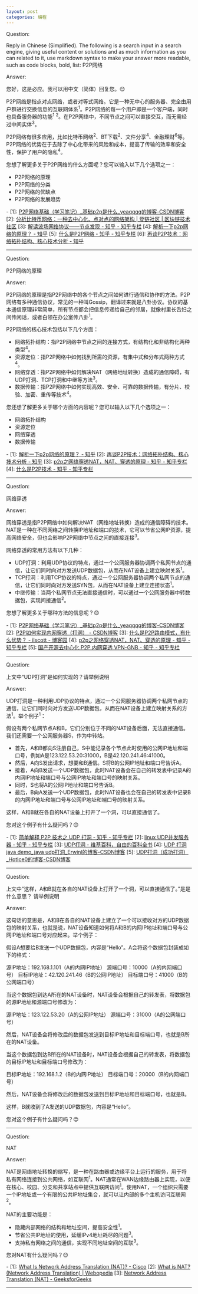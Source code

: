 ```yaml
---
layout: post
categories: 编程
---
```

Question:

Reply in Chinese (Simplified).
The following is a search input in a search engine, giving useful content or solutions and as much information as you can related to it, use markdown syntax to make your answer more readable, such as code blocks, bold, list:
P2P网络

Answer:

您好，这是必应。我可以用中文（简体）回复您。😊

P2P网络是指点对点网络，或者对等式网络。它是一种无中心的服务器、完全由用户群进行交换信息的互联网体系<sup>1</sup>。P2P网络的每一个用户即是一个客户端，同时也具备服务器的功能<sup>1</sup> <sup>2</sup>。在P2P网络中，不同节点之间可以直接交互，而无需经过中间实体<sup>3</sup>。

P2P网络有很多应用，比如比特币网络<sup>2</sup>、BT下载<sup>2</sup>、文件分享<sup>4</sup>、金融理财<sup>6</sup>等。P2P网络的优势在于去除了中心化带来的风险和成本，提高了传输的效率和安全性，保护了用户的隐私<sup>4</sup>。

您想了解更多关于P2P网络的什么方面呢？您可以输入以下几个选项之一：

- P2P网络的原理
- P2P网络的分类
- P2P网络的优缺点
- P2P网络的发展趋势

\-
\[1]: [P2P网络基础（学习笔记）_基础p2p是什么_yeaqqqq的博客-CSDN博客](https://blog.csdn.net/yeaqqqq/article/details/106897809)
\[2]: [分析比特币网络：一种去中心化、点对点的网络架构 | 登链社区 | 区块链技术社区](https://learnblockchain.cn/2017/11/07/bitcoin-p2p/)
\[3]: [解读波场网络协议——节点发现 - 知乎 - 知乎专栏](https://zhuanlan.zhihu.com/p/112612200)
\[4]: [解析一下p2p网络的原理？ - 知乎](https://www.zhihu.com/question/285394457)
\[5]: [什么是P2P网络 - 知乎 - 知乎专栏](https://zhuanlan.zhihu.com/p/110172094)
\[6]: [再谈P2P技术：网络拓扑结构、核心技术分析 - 知乎](https://zhuanlan.zhihu.com/p/146475977)

<hr/>

Question:

P2P网络的原理

Answer:

P2P网络的原理是指P2P网络中的各个节点之间如何进行通信和协作的方法。P2P网络有多种通信协议，常见的一种叫Gossip，翻译过来就是八卦协议。协议的基本通信原理非常简单，所有节点都会把信息传递给自己的邻居，就像村里长舌妇之间传闲话，或者白领在办公室传八卦<sup>1</sup>。

P2P网络的核心技术包括以下几个方面：

- 网络拓扑结构：指P2P网络中节点之间的连接方式，有结构化和非结构化两种类型<sup>4</sup>。
- 资源定位：指P2P网络中如何找到所需的资源，有集中式和分布式两种方式<sup>4</sup>。
- 网络穿透：指P2P网络中如何解决NAT（网络地址转换）造成的通信障碍，有UDP打洞、TCP打洞和中继等方法<sup>3</sup>。
- 数据传输：指P2P网络中如何实现高效、安全、可靠的数据传输，有分片、校验、加密、重传等技术<sup>4</sup>。

您还想了解更多关于哪个方面的内容呢？您可以输入以下几个选项之一：

- 网络拓扑结构
- 资源定位
- 网络穿透
- 数据传输

\-
\[1]: [解析一下p2p网络的原理？ - 知乎](https://www.zhihu.com/question/285394457)
\[2]: [再谈P2P技术：网络拓扑结构、核心技术分析 - 知乎](https://zhuanlan.zhihu.com/p/146475977)
\[3]: [p2p之网络穿透NAT，NAT、穿透的原理 - 知乎 - 知乎专栏](https://zhuanlan.zhihu.com/p/299524798)
\[4]: [什么是P2P技术 - 知乎 - 知乎专栏](https://zhuanlan.zhihu.com/p/27373731)

<hr/>

Question:

网络穿透

Answer:

网络穿透是指P2P网络中如何解决NAT（网络地址转换）造成的通信障碍的技术。NAT是一种在不同网络之间转换IP地址和端口的技术，它可以节省公网IP资源，提高网络安全，但也会影响P2P网络中节点之间的直接连接<sup>3</sup>。

网络穿透的常用方法有以下几种：

- UDP打洞：利用UDP协议的特点，通过一个公网服务器协调两个私网节点的通信，让它们同时向对方发送UDP数据包，从而在NAT设备上建立映射关系<sup>1</sup>。
- TCP打洞：利用TCP协议的特点，通过一个公网服务器协调两个私网节点的通信，让它们同时向对方发送SYN包，从而在NAT设备上建立连接状态<sup>1</sup>。
- 中继传输：当两个私网节点无法直接通信时，可以通过一个公网服务器中转数据包，实现间接通信<sup>2</sup>。

您想了解更多关于哪种方法的信息呢？😊

\-
\[1]: [P2P网络基础（学习笔记）_基础p2p是什么_yeaqqqq的博客-CSDN博客](https://blog.csdn.net/yeaqqqq/article/details/106897809)
\[2]: [P2P如何实现内网穿透（打洞） - CSDN博客](https://blog.csdn.net/u014023993/article/details/86563976)
\[3]: [什么是P2P路由模式，有什么优势？ - ilscott - 博客园](https://www.cnblogs.com/ilscott/p/3511101.html)
\[4]: [p2p之网络穿透NAT，NAT、穿透的原理 - 知乎 - 知乎专栏](https://zhuanlan.zhihu.com/p/299524798)
\[5]: [国产开源去中心化 P2P 内网穿透 VPN-GNB - 知乎 - 知乎专栏](https://zhuanlan.zhihu.com/p/131450340)

<hr/>

Question:

上文中“UDP打洞”是如何实现的？请举例说明

Answer:

UDP打洞是一种利用UDP协议的特点，通过一个公网服务器协调两个私网节点的通信，让它们同时向对方发送UDP数据包，从而在NAT设备上建立映射关系的方法<sup>1</sup>。举个例子<sup>1</sup>：

假设有两个私网节点A和B，它们分别位于不同的NAT设备后面，无法直接通信。我们还需要一个公网服务器S，作为中转站。

- 首先，A和B都向S注册自己，S中能记录各个节点此时使用的公网IP地址和端口号，例如A是123.122.53.20:31000，B是42.120.241.46:41000。
- 然后，A向S发出请求，想要和B通信。S将B的公网IP地址和端口号告诉A。
- 接着，A向B发送一个UDP数据包，此时NAT设备会在自己的转发表中记录A的内网IP地址和端口号与公网IP地址和端口号的映射关系。
- 同时，S也将A的公网IP地址和端口号告诉B。
- 最后，B向A发送一个UDP数据包，此时NAT设备也会在自己的转发表中记录B的内网IP地址和端口号与公网IP地址和端口号的映射关系。

这样，A和B就在各自的NAT设备上打开了一个洞，可以直接通信了。

您对这个例子有什么疑问吗？😊

\-
\[1]: [简单解释 P2P 技术之 UDP 打洞 - 知乎 - 知乎专栏](https://zhuanlan.zhihu.com/p/40816201)
\[2]: [linux UDP并发服务器 - 知乎 - 知乎专栏](https://zhuanlan.zhihu.com/p/257245642)
\[3]: [UDP打洞 - 维基百科，自由的百科全书](https://zh.wikipedia.org/wiki/UDP%E6%89%93%E6%B4%9E)
\[4]: [UDP 打洞 java demo_java udp打洞_Erwinl的博客-CSDN博客](https://blog.csdn.net/Erwinl/article/details/112271479)
\[5]: [UDP打洞（成功打洞）_HotIce0的博客-CSDN博客](https://blog.csdn.net/u011580175/article/details/71001796)

<hr/>

Question:

上文中“这样，A和B就在各自的NAT设备上打开了一个洞，可以直接通信了。”是是什么意思？ 请举例说明

Answer:

这句话的意思是，A和B在各自的NAT设备上建立了一个可以接收对方的UDP数据包的映射关系，也就是说，NAT设备知道如何将A和B的内网IP地址和端口号与公网IP地址和端口号对应起来。举个例子：

假设A想要给B发送一个UDP数据包，内容是“Hello”。A会将这个数据包封装成如下的格式：

源IP地址：192.168.1.101（A的内网IP地址）
源端口号：10000（A的内网端口号）
目标IP地址：42.120.241.46（B的公网IP地址）
目标端口号：41000（B的公网端口号）

当这个数据包到达A所在的NAT设备时，NAT设备会根据自己的转发表，将数据包的源IP地址和源端口号修改为：

源IP地址：123.122.53.20（A的公网IP地址）
源端口号：31000（A的公网端口号）

然后，NAT设备会将修改后的数据包发送到目标IP地址和目标端口号，也就是B所在的NAT设备。

当这个数据包到达B所在的NAT设备时，NAT设备会根据自己的转发表，将数据包的目标IP地址和目标端口号修改为：

目标IP地址：192.168.1.2（B的内网IP地址）
目标端口号：20000（B的内网端口号）

然后，NAT设备会将修改后的数据包发送到目标IP地址和目标端口号，也就是B。

这样，B就收到了A发送的UDP数据包，内容是“Hello”。

您对这个例子有什么疑问吗？😊


<hr/>

Question:

NAT

Answer:

NAT是网络地址转换的缩写，是一种在路由器或边缘平台上运行的服务，用于将私有网络连接到公共网络，如互联网<sup>1</sup>。NAT通常在WAN边缘路由器上实现，以便在核心、校园、分支和共享站点中提供互联网访问<sup>1</sup>。使用NAT，一个组织只需要一个IP地址或一个有限的公共IP地址集合，就可以让内部的多个主机访问互联网<sup>2</sup>。

NAT的主要功能是：

- 隐藏内部网络的结构和地址空间，提高安全性<sup>1</sup>。
- 节省公共IP地址的使用，延缓IPv4地址耗尽的问题<sup>3</sup>。
- 支持私有网络之间的通信，实现不同地址空间的互联<sup>3</sup>。

您对NAT有什么疑问吗？😊

\-
\[1]: [What Is Network Address Translation (NAT)? - Cisco](https://www.cisco.com/c/en/us/products/routers/network-address-translation.html)
\[2]: [What is NAT? (Network Address Translation) | Webopedia](https://www.webopedia.com/definitions/nat/)
\[3]: [Network Address Translation (NAT) - GeeksforGeeks](https://www.geeksforgeeks.org/network-address-translation-nat/)

<hr/>


